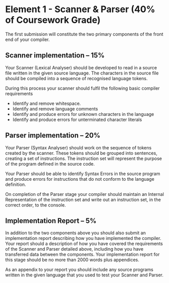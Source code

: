 # Element 1 - Scanner & Parser (40% of Coursework Grade)

The first submission will constitute the two primary components of the front end of your compiler.

## Scanner implementation – 15%

Your Scanner (Lexical Analyser) should be developed to read in a source file written in the given source language. The characters in the source file should be compiled into a sequence of recognised language tokens.

During this process your scanner should fulfil the following basic compiler requirements
* Identify and remove whitespace.
* Identify and remove language comments
* Identify and produce errors for unknown characters in the language
* Identify and produce errors for unterminated character literals

## Parser implementation – 20%

Your Parser (Syntax Analyser) should work on the sequence of tokens created by the scanner. These tokens should be grouped into sentences, creating a set of instructions. The instruction set will represent the purpose of the program defined in the source code.

Your Parser should be able to identify Syntax Errors in the source program and produce errors for instructions that do not conform to the language definition.

On completion of the Parser stage your compiler should maintain an Internal Representation of the instruction set and write out an instruction set, in the correct order, to the console.

## Implementation Report – 5%

In addition to the two components above you should also submit an implementation report describing how you have implemented the compiler. Your report should a description of how you have covered the requirements of the Scanner and Parser detailed above, including how you have transferred data between the components. Your implementation report for this stage should be no more than 2000 words plus appendices.

As an appendix to your report you should include any source programs written in the given language that you used to test your Scanner and Parser.